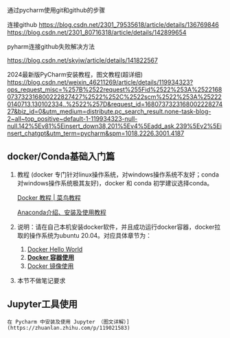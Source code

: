 通过pycharm使用git和github的步骤

连接github
https://blog.csdn.net/2301_79535618/article/details/136769846
https://blog.csdn.net/2301_80716318/article/details/142899654

pyharm连接github失败解决方法

https://blog.csdn.net/skvjw/article/details/141822567


2024最新版PyCharm安装教程，图文教程(超详细)
https://blog.csdn.net/weixin_46211269/article/details/119934323?ops_request_misc=%257B%2522request%255Fid%2522%253A%2522168073732316800222827427%2522%252C%2522scm%2522%253A%252220140713.130102334..%2522%257D&request_id=168073732316800222827427&biz_id=0&utm_medium=distribute.pc_search_result.none-task-blog-2~all~top_positive~default-1-119934323-null-null.142%5Ev81%5Einsert_down38,201%5Ev4%5Eadd_ask,239%5Ev2%5Einsert_chatgpt&utm_term=pycharm&spm=1018.2226.3001.4187


## docker/Conda基础入门篇

1. 教程 (docker 专门针对linux操作系统，对windows操作系统不友好；conda对windows操作系统极其友好)，docker 和 conda 初学建议选择conda。
    
    [Docker 教程 | 菜鸟教程](https://www.runoob.com/docker/docker-tutorial.html)
    
    [Anaconda介绍、安装及使用教程](https://zhuanlan.zhihu.com/p/32925500)
    
2. 说明：请在自己本机安装docker软件，并且成功运行docker容器，docker拉取的操作系统为ubuntu 20.04。对应具体章节为：
    1. [Docker Hello World](https://www.runoob.com/docker/docker-hello-world.html)
    2. [**Docker 容器使用**](https://www.runoob.com/docker/docker-container-usage.html)
    3. [Docker 镜像使用](https://www.runoob.com/docker/docker-image-usage.html)
3. 本节不做笔记要求

## Jupyter工具使用


    
    在 Pycharm 中安装及使用 Jupyter （图文详解）](https://zhuanlan.zhihu.com/p/119021583)
    

